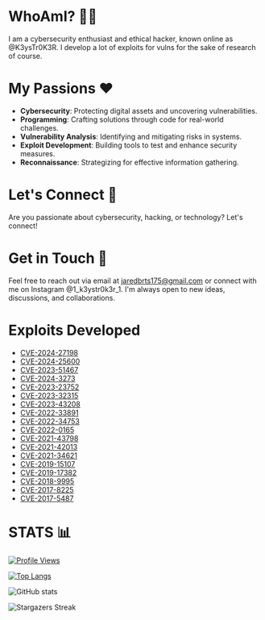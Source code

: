 # WhoAmI? 🕵️‍♂️
I am a cybersecurity enthusiast and ethical hacker, known online as @K3ysTr0K3R. I develop a lot of exploits for vulns for the sake of research of course.

# My Passions ❤️
- **Cybersecurity**: Protecting digital assets and uncovering vulnerabilities.
- **Programming**: Crafting solutions through code for real-world challenges.
- **Vulnerability Analysis**: Identifying and mitigating risks in systems.
- **Exploit Development**: Building tools to test and enhance security measures.
- **Reconnaissance**: Strategizing for effective information gathering.

# Let's Connect 🤝
Are you passionate about cybersecurity, hacking, or technology? Let's connect!

# Get in Touch 📧
Feel free to reach out via email at jaredbrts175@gmail.com or connect with me on Instagram @1_k3ystr0k3r_1. I'm always open to new ideas, discussions, and collaborations.

# Exploits Developed

- [CVE-2024-27198](https://github.com/K3ysTr0K3R/CVE-2024-27198-EXPLOIT)
- [CVE-2024-25600](https://github.com/K3ysTr0K3R/CVE-2024-25600-EXPLOIT)
- [CVE-2023-51467](https://github.com/K3ysTr0K3R/CVE-2023-51467-EXPLOIT)
- [CVE-2024-3273](https://github.com/K3ysTr0K3R/CVE-2024-3273-EXPLOIT)
- [CVE-2023-23752](https://github.com/K3ysTr0K3R/CVE-2023-23752-EXPLOIT)
- [CVE-2023-32315](https://github.com/K3ysTr0K3R/CVE-2023-32315-EXPLOIT)
- [CVE-2023-43208](https://github.com/K3ysTr0K3R/CVE-2023-43208-EXPLOIT)
- [CVE-2022-33891](https://github.com/K3ysTr0K3R/CVE-2022-33891-EXPLOIT)
- [CVE-2022-34753](https://github.com/K3ysTr0K3R/CVE-2022-34753-EXPLOIT)
- [CVE-2022-0165](https://github.com/K3ysTr0K3R/CVE-2022-0165-EXPLOIT)
- [CVE-2021-43798](https://github.com/K3ysTr0K3R/CVE-2021-43798-EXPLOIT)
- [CVE-2021-42013](https://github.com/K3ysTr0K3R/CVE-2021-42013-EXPLOIT)
- [CVE-2021-34621](https://github.com/K3ysTr0K3R/CVE-2021-34621-EXPLOIT)
- [CVE-2019-15107](https://github.com/K3ysTr0K3R/CVE-2019-15107-EXPLOIT)
- [CVE-2019-17382](https://github.com/K3ysTr0K3R/CVE-2019-17382-EXPLOIT)
- [CVE-2018-9995](https://github.com/K3ysTr0K3R/CVE-2018-9995-EXPLOIT)
- [CVE-2017-8225](https://github.com/K3ysTr0K3R/CVE-2017-8225-EXPLOIT)
- [CVE-2017-5487](https://github.com/K3ysTr0K3R/CVE-2017-5487-EXPLOIT)

# STATS 📊

[![Profile Views](https://komarev.com/ghpvc/?username=K3ysTr0K3R)](https://github.com/K3ysTr0K3R)

[![Top Langs](https://github-readme-stats.vercel.app/api/top-langs/?username=K3ysTr0K3R&layout=compact&theme=dark)](https://github.com/K3ysTr0K3R)

![GitHub stats](https://github-readme-stats.vercel.app/api?username=K3ysTr0K3R&show_icons=true&theme=dark)

![Stargazers Streak](https://github-readme-streak-stats.herokuapp.com/?user=K3ysTr0K3R&theme=black-ice)
